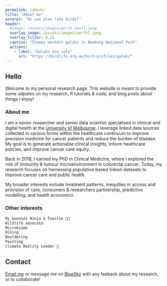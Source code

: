 ```yaml
---
permalink: /about/
title: "About me"
excerpt: "Do you also like birds?"
header:
  #image: /assets/images/perth_small.jpeg
  overlay_image: /assets/images/perth2.jpeg
  overlay_filter: 0.25
  caption: "Sleepy western galahs in Nambung National Park"
  actions:
    - label: "Galahs are cute"
      url: "https://birdlife.org.au/bird-profiles/galah/"
---
```


## Hello
Welcome to my personal research page. This website is meant to provide some udpates on my research, R tutorials & code, and blog posts about things I enjoy!

### About me
I am a senior researcher and senior data scientist specialised in clinical and digital health at the [University of Melbourne](https://mspgh.unimelb.edu.au/centres-institutes/centre-for-health-policy/research-group/cancer-health-unit). I leverage linked data sources collected in various forms within the healthcare continuum to improve precision medicine for cancer patients and reduce the burden of disease. My goal is to generate actionable clinical insights, inform healthcare policies, and improve cancer care equity.

Back in 2018, I earned my PhD in Clinical Medicine, where I explored the role of immunity & tumour microenvironment in colorectal cancer. Today, my research focuses on harnessing population based linked-datasets to improve cancer care and public health.

My broader interests include treatment patterns, inequities in access and provision of care, consumers & researchers partnership, predictive modelling, and health economics. 

### Other interests
```md
My bunnies Ninja & Toastie 🐰🐇
Wildlife advocate 
Microbiome
Hiking 
Bouldering 
Painting
Climate Reality Leader 🌱 
```

## Contact 

[Email me](mailto:fanny.franchini@unimelb.edu.au) or message me on [BlueSky](https://bsky.app/profile/fannychini.bsky.social) with any feeback about my research, or to collaborate! 


